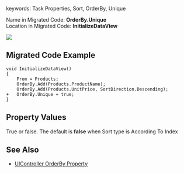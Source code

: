 ﻿keywords: Task Properties, Sort, OrderBy, Unique

Name in Migrated Code: **OrderBy.Unique**  
Location in Migrated Code: **InitializeDataView**  

![](2017-11-20_12h37_13.png)

## Migrated Code Example

```csdiff   
void InitializeDataView()
{
    From = Products;
    OrderBy.Add(Products.ProductName);
    OrderBy.Add(Products.UnitPrice, SortDirection.Descending);
+   OrderBy.Unique = true;
}
```  

## Property Values
True or false. The default is **false** when Sort type is According To Index

## See Also
* [UIController OrderBy Property](/reference/html/P_Firefly_Box_UIController_OrderBy.htm)  


